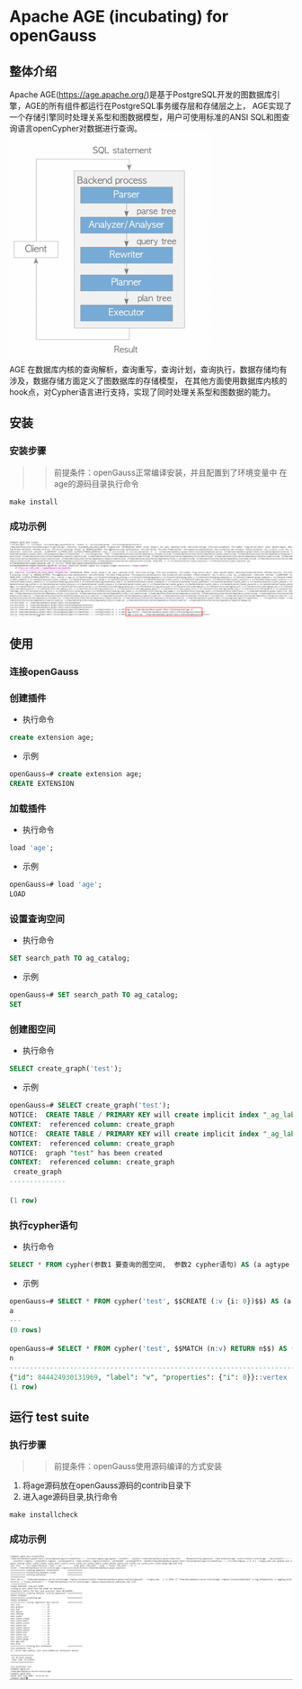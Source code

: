 # Apache AGE (incubating) for openGauss

## 整体介绍
Apache AGE(https://age.apache.org/)是基于PostgreSQL开发的图数据库引擎，AGE的所有组件都运行在PostgreSQL事务缓存层和存储层之上，
AGE实现了一个存储引擎同时处理关系型和图数据模型，用户可使用标准的ANSI SQL和图查询语言openCypher对数据进行查询。
                ![AGE-think.png](doc%2Fimg%2FAGE-think.png#pic_center)  
AGE 在数据库内核的查询解析，查询重写，查询计划，查询执行，数据存储均有涉及，数据存储方面定义了图数据库的存储模型，
在其他方面使用数据库内核的hook点，对Cypher语言进行支持，实现了同时处理关系型和图数据的能力。

## 安装
### 安装步骤
>>前提条件：openGauss正常编译安装，并且配置到了环境变量中
>> 在age的源码目录执行命令
```shell
make install
```
### 成功示例
![install_example.jpg](doc%2Fimg%2Finstall_example.jpg)


## 使用
### 连接openGauss

### 创建插件
* 执行命令
```sql
create extension age;
```
* 示例
```sql
openGauss=# create extension age;
CREATE EXTENSION
```
### 加载插件
* 执行命令
```sql
load 'age';
```
* 示例
```sql
openGauss=# load 'age';
LOAD
```
### 设置查询空间
* 执行命令
```sql
SET search_path TO ag_catalog;
```
* 示例
```sql
openGauss=# SET search_path TO ag_catalog;
SET
```
### 创建图空间
* 执行命令
```sql
SELECT create_graph('test');
```
* 示例
```sql
openGauss=# SELECT create_graph('test');
NOTICE:  CREATE TABLE / PRIMARY KEY will create implicit index "_ag_label_vertex_pkey" for table "_ag_label_vertex"
CONTEXT:  referenced column: create_graph
NOTICE:  CREATE TABLE / PRIMARY KEY will create implicit index "_ag_label_edge_pkey" for table "_ag_label_edge"
CONTEXT:  referenced column: create_graph
NOTICE:  graph "test" has been created
CONTEXT:  referenced column: create_graph
 create_graph
--------------

(1 row)
```
### 执行cypher语句
* 执行命令
```sql
SELECT * FROM cypher(参数1 要查询的图空间,  参数2 cypher语句) AS (a agtype ,[返回元组的个数]);
```
* 示例
```sql
openGauss=# SELECT * FROM cypher('test', $$CREATE (:v {i: 0})$$) AS (a agtype);
a
---
(0 rows)

openGauss=# SELECT * FROM cypher('test', $$MATCH (n:v) RETURN n$$) AS (n agtype);
n
-----------------------------------------------------------------------
{"id": 844424930131969, "label": "v", "properties": {"i": 0}}::vertex
(1 row)

```

## 运行 test suite
### 执行步骤
>>前提条件：openGauss使用源码编译的方式安装
1. 将age源码放在openGauss源码的contrib目录下
2. 进入age源码目录,执行命令
```shell
make installcheck
```
### 成功示例
![test_suit_success_example.png](doc%2Fimg%2Ftest_suit_success_example.png)

